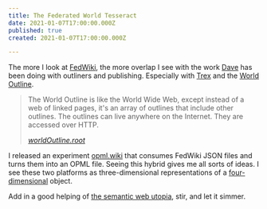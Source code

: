 ```yaml
---
title: The Federated World Tesseract
date: 2021-01-07T17:00:00.000Z
published: true
created: 2021-01-07T17:00:00.000Z

---
```


The more I look at [FedWiki](http://fed.wiki/view/welcome-visitors/view/federated-wiki), the more overlap I see with the work [Dave](http://scripting.com/) has been doing with outliners and publishing. Especially with [Trex](http://docs.fargo.io/contentManagement/trex/) and the [World Outline](http://howto.worldoutline.org/).

> The World Outline is like the World Wide Web, except instead of a web of linked pages, it's an array of outlines that include other outlines. The outlines can live anywhere on the Internet. They are accessed over HTTP.
>
> <cite>[worldOutline.root](http://howto.worldoutline.org/)</cite>

I released an experiment [opml.wiki](https://youtu.be/SxH2TEMGJ40) that consumes FedWiki JSON files and turns them into an OPML file. Seeing this hybrid gives me all sorts of ideas. I see these two platforms as three-dimensional representations of a [four-dimensional](https://en.wikipedia.org/wiki/Tesseract) object.

Add in a good helping of [the semantic web utopia](https://doriantaylor.com/the-symbol-management-problem), stir, and let it simmer.

